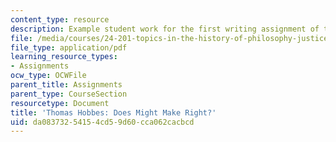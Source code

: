 ```yaml
---
content_type: resource
description: Example student work for the first writing assignment of the course.
file: /media/courses/24-201-topics-in-the-history-of-philosophy-justice-political-economy-spring-2016/da08373254154cd59d60cca062cacbcd_MIT24_201S16_Paper1.pdf
file_type: application/pdf
learning_resource_types:
- Assignments
ocw_type: OCWFile
parent_title: Assignments
parent_type: CourseSection
resourcetype: Document
title: 'Thomas Hobbes: Does Might Make Right?'
uid: da083732-5415-4cd5-9d60-cca062cacbcd
---
```

